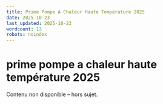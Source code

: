 ```yaml
---
title: Prime Pompe A Chaleur Haute Température 2025
date: 2025-10-23
last_updated: 2025-10-23
wordcount: 13
robots: noindex
---
```


# prime pompe a chaleur haute température 2025

Contenu non disponible – hors sujet.